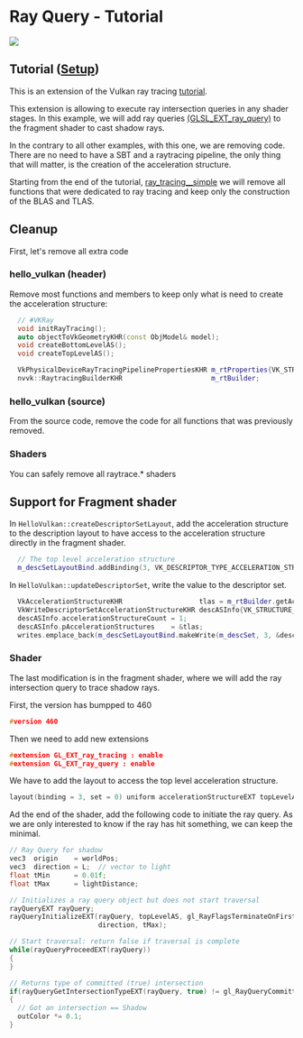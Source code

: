 # Ray Query - Tutorial


![](images/rayquery.png)

## Tutorial ([Setup](../docs/setup.md))

This is an extension of the Vulkan ray tracing [tutorial](https://nvpro-samples.github.io/vk_raytracing_tutorial_KHR).


This extension is allowing to execute ray intersection queries in any shader stages. In this example, we will add 
ray queries [(GLSL_EXT_ray_query)](https://github.com/KhronosGroup/GLSL/blob/master/extensions/ext/GLSL_EXT_ray_query.txt) to the fragment shader to cast shadow rays.

In the contrary to all other examples, with this one, we are removing code. There are no need to have a SBT and a raytracing pipeline, the only thing that 
will matter, is the creation of the acceleration structure.

Starting from the end of the tutorial, [ray_tracing__simple](https://github.com/nvpro-samples/vk_raytracing_tutorial_KHR/tree/master/ray_tracing__simple) we will remove 
all functions that were dedicated to ray tracing and keep only the construction of the BLAS and TLAS.

## Cleanup 

First, let's remove all extra code

### hello_vulkan (header)

Remove most functions and members to keep only what is need to create the acceleration structure:

~~~~ C++
  // #VKRay
  void initRayTracing();
  auto objectToVkGeometryKHR(const ObjModel& model);
  void createBottomLevelAS();
  void createTopLevelAS();

  VkPhysicalDeviceRayTracingPipelinePropertiesKHR m_rtProperties{VK_STRUCTURE_TYPE_PHYSICAL_DEVICE_RAY_TRACING_PIPELINE_PROPERTIES_KHR};
  nvvk::RaytracingBuilderKHR                      m_rtBuilder;
~~~~ 

### hello_vulkan (source)

From the source code, remove the code for all functions that was previously removed.

### Shaders

You can safely remove all raytrace.* shaders 


## Support for Fragment shader

In `HelloVulkan::createDescriptorSetLayout`, add the acceleration structure to the description layout to have access to the acceleration structure directly in the fragment shader.

~~~~ C++
  // The top level acceleration structure
  m_descSetLayoutBind.addBinding(3, VK_DESCRIPTOR_TYPE_ACCELERATION_STRUCTURE_KHR, 1, VK_SHADER_STAGE_FRAGMENT_BIT);
~~~~ 

In `HelloVulkan::updateDescriptorSet`, write the value to the descriptor set.

~~~~ C++
  VkAccelerationStructureKHR                   tlas = m_rtBuilder.getAccelerationStructure();
  VkWriteDescriptorSetAccelerationStructureKHR descASInfo{VK_STRUCTURE_TYPE_WRITE_DESCRIPTOR_SET_ACCELERATION_STRUCTURE_KHR};
  descASInfo.accelerationStructureCount = 1;
  descASInfo.pAccelerationStructures    = &tlas;
  writes.emplace_back(m_descSetLayoutBind.makeWrite(m_descSet, 3, &descASInfo));
~~~~ 


### Shader 

The last modification is in the fragment shader, where we will add the ray intersection query to trace shadow rays.

First, the version has bumpped to 460

~~~~ C++
#version 460
~~~~ 

Then we need to add new extensions

~~~~ C++
#extension GL_EXT_ray_tracing : enable
#extension GL_EXT_ray_query : enable
~~~~

We have to add the layout to access the top level acceleration structure.

~~~~ C++
layout(binding = 3, set = 0) uniform accelerationStructureEXT topLevelAS;
~~~~


Ad the end of the shader, add the following code to initiate the ray query. As we are only interested to know if the ray 
has hit something, we can keep the minimal.

~~~~ C++
// Ray Query for shadow
vec3  origin    = worldPos;
vec3  direction = L;  // vector to light
float tMin      = 0.01f;
float tMax      = lightDistance;

// Initializes a ray query object but does not start traversal
rayQueryEXT rayQuery;
rayQueryInitializeEXT(rayQuery, topLevelAS, gl_RayFlagsTerminateOnFirstHitEXT, 0xFF, origin, tMin,
                      direction, tMax);

// Start traversal: return false if traversal is complete
while(rayQueryProceedEXT(rayQuery))
{
}

// Returns type of committed (true) intersection
if(rayQueryGetIntersectionTypeEXT(rayQuery, true) != gl_RayQueryCommittedIntersectionNoneEXT)
{
  // Got an intersection == Shadow
  outColor *= 0.1;
}
~~~~

